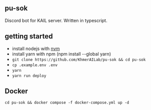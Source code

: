 ## pu-sok

Discord bot for KAIL server. Written in typescript.

## getting started
- install nodejs with [nvm](https://github.com/nvm-sh/nvm)
- install yarn with npm (npm install --global yarn)
- `git clone https://github.com/KhmerAILab/pu-sok && cd pu-sok`
- `cp .example.env .env`
- `yarn`
- `yarn run deploy`

## Docker
`cd pu-sok && docker compose -f docker-compose.yml up -d`